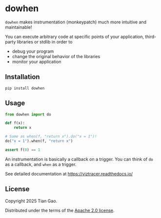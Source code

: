 # dowhen

`dowhen` makes instrumentation (monkeypatch) much more intuitive and maintainable!

You can execute arbitrary code at specific points of your application,
third-party libraries or stdlib in order to

* debug your program
* change the original behavior of the libraries
* monitor your application

## Installation

```
pip install dowhen
```

## Usage

```python
from dowhen import do

def f(x):
    return x

# Same as when(f, "return x").do("x = 1")!
do("x = 1").when(f, "return x")

assert f(0) == 1
```

An instrumentation is basically a callback on a trigger. You can think of
`do` as a callback, and `when` as a trigger.

See detailed documentation at https://viztracer.readthedocs.io/

## License

Copyright 2025 Tian Gao.

Distributed under the terms of the  [Apache 2.0 license](https://github.com/gaogaotiantian/dowhen/blob/master/LICENSE).
